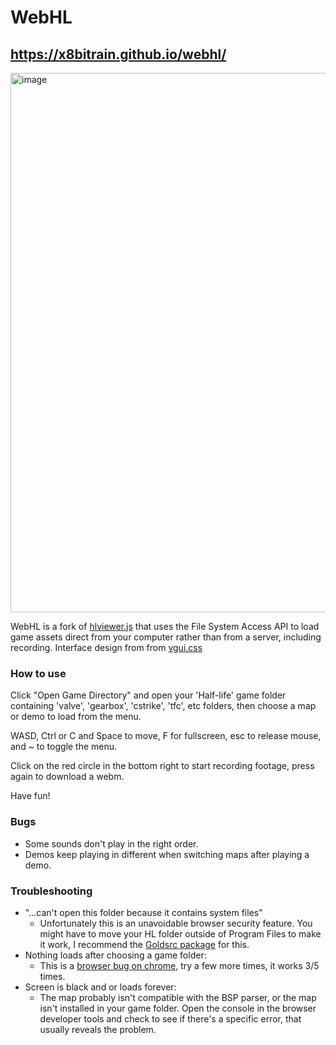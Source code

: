 # WebHL

## https://x8bitrain.github.io/webhl/

<img width="863" alt="image" src="https://user-images.githubusercontent.com/15372551/154827940-84fe96c7-c190-4998-9e09-b03cd7fc9279.png">

WebHL is a fork of [hlviewer.js](https://github.com/skyrim/hlviewer.js) that uses the File System Access API to load game assets direct from your computer rather than from a server, including recording.
Interface design from from [vgui.css](https://github.com/AlpyneDreams/vgui.css) 

### How to use

Click "Open Game Directory" and open your 'Half-life' game folder containing 'valve', 'gearbox', 'cstrike', 'tfc', etc folders, then choose a map or demo to load from the menu.

WASD, Ctrl or C and Space to move, F for fullscreen, esc to release mouse, and ~ to toggle the menu.

Click on the red circle in the bottom right to start recording footage, press again to download a webm.

Have fun!


### Bugs

 - Some sounds don't play in the right order.
 - Demos keep playing in different when switching maps after playing a demo.

### Troubleshooting
 - "...can't open this folder because it contains system files"
   - Unfortunately this is an unavoidable browser security feature. You might have to move your HL folder outside of Program Files to make it work, I recommend the [Goldsrc package](https://forums.sourceruns.org/t/goldsrc-package-2-4/2634) for this.
 - Nothing loads after choosing a game folder:
   - This is a [browser bug on chrome](https://bugs.chromium.org/p/chromium/issues/detail?id=1176294), try a few more times, it works 3/5 times.
 - Screen is black and or loads forever:
    - The map probably isn't compatible with the BSP parser, or the map isn't installed in your game folder. Open the console in the browser developer tools and check to see if there's a specific error, that usually reveals the problem.
